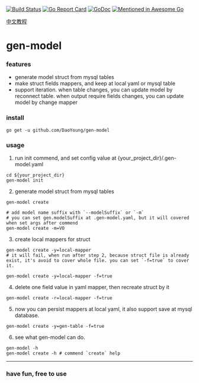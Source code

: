 [![Build Status](https://travis-ci.com/DaoYoung/gen-model.svg?branch=master)](https://travis-ci.com/DaoYoung/gen-model)
[![Go Report Card](https://goreportcard.com/badge/github.com/DaoYoung/gen-model)](https://goreportcard.com/report/github.com/DaoYoung/gen-model)
[![GoDoc](https://godoc.org/github.com/xxjwxc/gormt?status.svg)](https://godoc.org/github.com/xxjwxc/gormt)
[![Mentioned in Awesome Go](https://awesome.re/mentioned-badge.svg)](https://github.com/avelino/awesome-go) 

[中文教程](https://www.jianshu.com/p/0d1d942d281e)
# gen-model
### features
* generate model struct from mysql tables
* make struct fields mappers, and keep at local yaml or mysql table
* support iteration. when table changes, you can update model by reconnect table. when output require fields changes, you can update model by change mapper

### install
```
go get -u github.com/DaoYoung/gen-model
```
### usage
1. run init commend, and set config value at {your_project_dir}/.gen-model.yaml
```
cd ${your_project_dir}
gen-model init
```
2. generate model struct from mysql tables
```
gen-model create

# add model name suffix with `--modelSuffix` or `-m`
# you can set gen.modelSuffix at .gen-model.yaml, but it will covered when set args after commend
gen-model create -m=VO
```
3. create local mappers for struct 
```
gen-model create -y=local-mapper
# it will fail, when run after step 2, because struct file is already exist, it's avoid to cover whole file. you can set `-f=true` to cover it.

gen-model create -y=local-mapper -f=true
```
4. delete one field value in yaml mapper, then recreate struct by it
```
gen-model create -r=local-mapper -f=true
```
5. now you can persist mappers at local yaml, it also support save at mysql database.
```
gen-model create -y=gen-table -f=true
```
6. see what gen-model can do.
```
gen-model -h
gen-model create -h # commend `create` help
```

---
### have fun, free to use